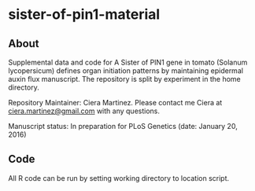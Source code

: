 # sister-of-pin1-material

## About 

Supplemental data and code for A Sister of PIN1 gene in tomato (Solanum lycopersicum) defines organ initiation patterns by maintaining epidermal auxin flux manuscript. The repository is split by experiment in the home directory.

Repository Maintainer: Ciera Martinez.  Please contact me Ciera at ciera.martinez@gmail.com with any questions.

Manuscript status: In preparation for PLoS Genetics (date: January 20, 2016)

## Code

All R code can be run by setting working directory to location script.





